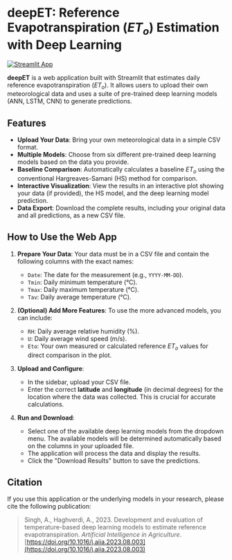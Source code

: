 # deepET: Reference Evapotranspiration ($ET_o$) Estimation with Deep Learning

[![Streamlit App](https://static.streamlit.io/badges/streamlit_badge_black_white.svg)](https://share.streamlit.io/singhamninder/etoapp/main/app.py)

**deepET** is a web application built with Streamlit that estimates daily reference evapotranspiration ($ET_o$). It allows users to upload their own meteorological data and uses a suite of pre-trained deep learning models (ANN, LSTM, CNN) to generate predictions.

## Features

- **Upload Your Data**: Bring your own meteorological data in a simple CSV format.
- **Multiple Models**: Choose from six different pre-trained deep learning models based on the data you provide.
- **Baseline Comparison**: Automatically calculates a baseline $ET_o$ using the conventional Hargreaves-Samani (HS) method for comparison.
- **Interactive Visualization**: View the results in an interactive plot showing your data (if provided), the HS model, and the deep learning model prediction.
- **Data Export**: Download the complete results, including your original data and all predictions, as a new CSV file.

## How to Use the Web App

1.  **Prepare Your Data**: Your data must be in a CSV file and contain the following columns with the exact names:
    -   `Date`: The date for the measurement (e.g., `YYYY-MM-DD`).
    -   `Tmin`: Daily minimum temperature (°C).
    -   `Tmax`: Daily maximum temperature (°C).
    -   `Tav`: Daily average temperature (°C).

2.  **(Optional) Add More Features**: To use the more advanced models, you can include:
    -   `RH`: Daily average relative humidity (%).
    -   `U`: Daily average wind speed (m/s).
    -   `Eto`: Your own measured or calculated reference $ET_o$ values for direct comparison in the plot.

3.  **Upload and Configure**:
    -   In the sidebar, upload your CSV file.
    -   Enter the correct **latitude** and **longitude** (in decimal degrees) for the location where the data was collected. This is crucial for accurate calculations.

4.  **Run and Download**:
    -   Select one of the available deep learning models from the dropdown menu. The available models will be determined automatically based on the columns in your uploaded file.
    -   The application will process the data and display the results.
    -   Click the "Download Results" button to save the predictions.

## Citation

If you use this application or the underlying models in your research, please cite the following publication:

> Singh, A., Haghverdi, A., 2023. Development and evaluation of temperature-based deep learning models to estimate reference evapotranspiration. *Artificial Intelligence in Agriculture*. [https://doi.org/10.1016/j.aiia.2023.08.003](https://doi.org/10.1016/j.aiia.2023.08.003)
